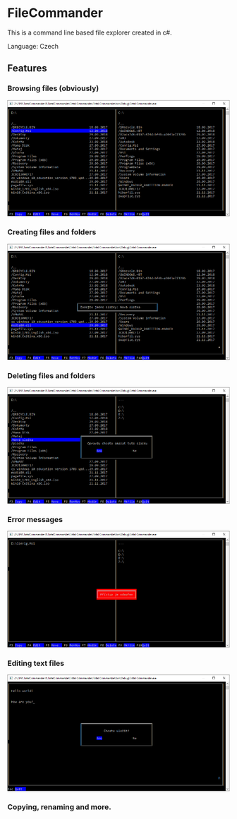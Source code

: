 # FileCommander
This is a command line based file explorer created in c#.

Language: Czech
## Features
### Browsing files (obviously)
![alt text](https://github.com/MatejFrnka/-FileCommander/blob/master/Images/Commander1.png)
### Creating files and folders
![alt text](https://github.com/MatejFrnka/-FileCommander/blob/master/Images/Commander2.png)
### Deleting files and folders
![alt text](https://github.com/MatejFrnka/-FileCommander/blob/master/Images/Commander3.png)
### Error messages
![alt text](https://github.com/MatejFrnka/-FileCommander/blob/master/Images/Commander4.png)
### Editing text files
![alt text](https://github.com/MatejFrnka/-FileCommander/blob/master/Images/Commander5.png)
### Copying, renaming and more.
